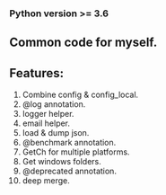 ### Python version >= 3.6

## Common code for myself.

## Features:

1. Combine config & config_local.
1. @log annotation.
1. logger helper.
1. email helper.
1. load & dump json.
1. @benchmark annotation.
1. GetCh for multiple platforms.
1. Get windows folders.
1. @deprecated annotation.
1. deep merge.